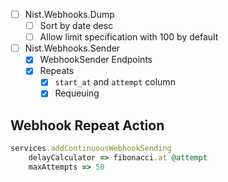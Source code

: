 - [ ] Nist.Webhooks.Dump <VERSION>
    - [ ] Sort by date desc
    - [ ] Allow limit specification with 100 by default
- [ ] Nist.Webhooks.Sender <VERSION>
    - [x] WebhookSender Endpoints
    - [x] Repeats
        - [x] `start_at` and `attempt` column
        - [x] Requeuing

## Webhook Repeat Action

```ruby
services.addContinuousWebhookSending
    delayCalculator => fibonacci.at @attempt
    maxAttempts => 50
```